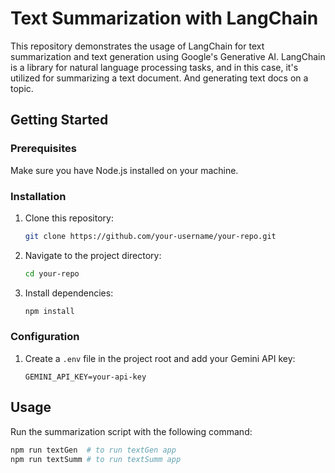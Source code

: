 # Text Summarization with LangChain

This repository demonstrates the usage of LangChain for text summarization and text generation using Google's Generative AI. LangChain is a library for natural language processing tasks, and in this case, it's utilized for summarizing a text document. And generating text docs on a topic.

## Getting Started

### Prerequisites

Make sure you have Node.js installed on your machine.

### Installation

1. Clone this repository:

   ```bash
   git clone https://github.com/your-username/your-repo.git
   ```

2. Navigate to the project directory:

   ```bash
   cd your-repo
   ```

3. Install dependencies:

   ```bash
   npm install
   ```

### Configuration

1. Create a `.env` file in the project root and add your Gemini API key:

   ```env
   GEMINI_API_KEY=your-api-key
   ```

## Usage

Run the summarization script with the following command:

```bash
npm run textGen  # to run textGen app
npm run textSumm # to run textSumm app
```
